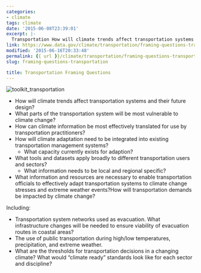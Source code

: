 ```yaml
---
categories:
- climate
tags: climate
date: '2015-06-08T23:39:01'
excerpt: |-
  Transportation How will climate trends affect transportation systems and their future design? What parts of the transportation system will be most vulnerable to climate change?…
link: https://www.data.gov/climate/transportation/framing-questions-transportation/
modified: '2015-06-16T20:33:48'
permalink: {{ url }}/climate/transportation/framing-questions-transportation/
slug: framing-questions-transportation

title: Transportation Framing Questions
---
```


![toolkit_transportation](https://s3-us-gov-west-1.amazonaws.com/cg-0817d6e3-93c4-4de8-8b32-da6919464e61/toolkit_transportation-1024x1024.png)

*   How will climate trends affect transportation systems and their future design?
*   What parts of the transportation system will be most vulnerable to climate change?
*   How can climate information be most effectively translated for use by transportation practitioners?
*   How will climate adaptation need to be integrated into existing transportation management systems?
    *   What capacity currently exists for adaption?
*   What tools and datasets apply broadly to different transportation users and sectors?
    *   What information needs to be local and regional specific?
*   What information and resources are necessary to enable transportation officials to effectively adapt transportation systems to climate change stresses and extreme weather events?How will transportation demands be impacted by climate change?

Including:

*   Transportation system networks used as evacuation. What infrastructure changes will be needed to ensure viability of evacuation routes in coastal areas?
*   The use of public transportation during high/low temperatures, precipitation, and extreme weather.
*   What are the thresholds for transportation decisions in a changing climate? What would “climate ready” standards look like for each sector and discipline?
